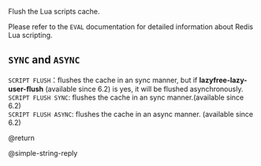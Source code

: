 Flush the Lua scripts cache.

Please refer to the `EVAL` documentation for detailed information about Redis
Lua scripting.

`SYNC` and `ASYNC`
---

`SCRIPT FLUSH`：flushes the cache in an sync manner, but if **lazyfree-lazy-user-flush** (available since 6.2) is yes, it will be flushed asynchronously.  
`SCRIPT FLUSH SYNC`: flushes the cache in an sync manner.(available since 6.2)  
`SCRIPT FLUSH ASYNC`: flushes the cache in an async manner. (available since 6.2) 

@return

@simple-string-reply
